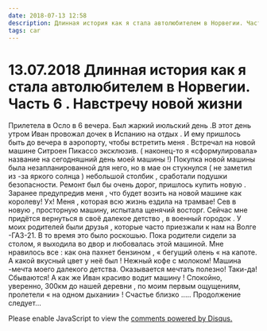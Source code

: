 ```yaml
---
date: 2018-07-13 12:58
description: Длинная история как я стала автолюбителем в Норвегии. Часть 6 . Навстречу новой жизни
tags: car
---
```

# 13.07.2018 Длинная история как я стала автолюбителем в Норвегии. Часть 6 . Навстречу новой жизни

Прилетела в Осло в 6 вечера. Был жаркий июльский день .В этот день утром Иван провожал дочек в Испанию на отдых . И ему пришлось быть до вечера в аэропорту, чтобы встретить меня . Встречал на новой машине  Ситроен Пикассо эксклюзив.  ( наконец-то я «сформулировала» название  на сегодняшний день моей машины !) Покупка новой машины была незапланированной для него,  но в мае он стукнулся ( не заметил из -за яркого солнца ) небольшой столбик  , сработали подушки безопасности. Ремонт был бы очень дорог, пришлось купить новую . Заранее предупредив меня , что будет возить на новой машине как королеву!  Ух! Меня , которая всю жизнь ездила на трамвае! Сев в новую , просторную машину, испытала щенячий восторг. Сейчас мне придётся вернуться в своё далекое детство , в военный городок .  У моих родителей были друзья , которые часто приезжали к нам на Волге  -ГАЗ-21. В то время это было роскошью. Пока родители сидели за столом, я выходила во двор и любовалась этой машиной. Мне нравилось все : как она пахнет бензином , « бегущий олень « на капоте. А какой вкусный цвет у неё был ! Нежный кофе с молоком! Машина -мечта моего далекого детства. Оказывается мечтать полезно! Таки-да! Сбываются!           А как же Иван красиво водит машину ! Спокойно, уверенно,  300км  до нашей деревни , по моим первым ощущениям,  пролетели  « на одном дыхании» !  Счастье близко .....        Продолжение следует...    

<div id="disqus_thread"></div>
<script>
    /**
    *  RECOMMENDED CONFIGURATION VARIABLES: EDIT AND UNCOMMENT THE SECTION BELOW TO INSERT DYNAMIC VALUES FROM YOUR PLATFORM OR CMS.
    *  LEARN WHY DEFINING THESE VARIABLES IS IMPORTANT: https://disqus.com/admin/universalcode/#configuration-variables    */
    /*
    var disqus_config = function () {
    this.page.url = PAGE_URL;  // Replace PAGE_URL with your page's canonical URL variable
    this.page.identifier = PAGE_IDENTIFIER; // Replace PAGE_IDENTIFIER with your page's unique identifier variable
    };
    */
    (function() { // DON'T EDIT BELOW THIS LINE
    var d = document, s = d.createElement('script');
    s.src = 'https://irina-blog-1.disqus.com/embed.js';
    s.setAttribute('data-timestamp', +new Date());
    (d.head || d.body).appendChild(s);
    })();
</script>
<noscript>Please enable JavaScript to view the <a href="https://disqus.com/?ref_noscript">comments powered by Disqus.</a></noscript>
